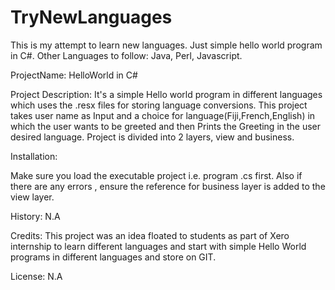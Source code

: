 # TryNewLanguages
This is my attempt to learn new languages. Just simple hello world program in C#.
Other Languages to follow: Java, Perl, Javascript.

ProjectName: HelloWorld in C#

Project Description: It's a simple Hello world program in different languages which uses the .resx files for storing language conversions. This project takes user name as Input and a choice for language(Fiji,French,English) in which the user wants to be greeted and then Prints the Greeting in the user desired language.
Project is divided into 2 layers, view and business.

Installation:

Make sure you load the executable project i.e. program .cs first. Also if there are any errors , ensure the reference for business layer is added to the view layer.

History:
N.A

Credits:
This project was an idea floated to students as part of Xero internship to learn different languages and start with simple Hello World programs in different languages and store on GIT. 

License:
N.A
